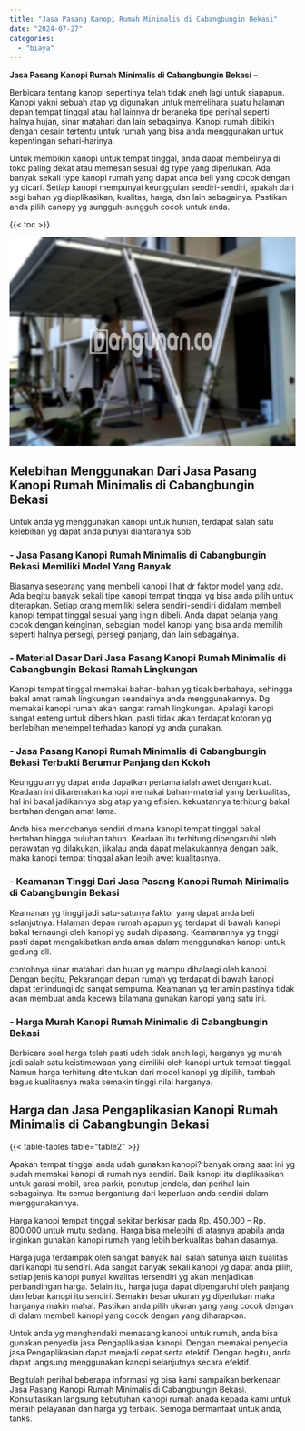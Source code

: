```yaml
---
title: "Jasa Pasang Kanopi Rumah Minimalis di Cabangbungin Bekasi"
date: "2024-07-27"
categories: 
  - "biaya"
---
```


**Jasa Pasang Kanopi Rumah Minimalis di Cabangbungin Bekasi** –

Berbicara tentang kanopi sepertinya telah tidak aneh lagi untuk siapapun. Kanopi yakni sebuah atap yg digunakan untuk memelihara suatu halaman depan tempat tinggal atau hal lainnya dr beraneka tipe perihal seperti halnya hujan, sinar matahari dan lain sebagainya. Kanopi rumah dibikin dengan desain tertentu untuk rumah yang bisa anda menggunakan untuk kepentingan sehari-harinya.

Untuk membikin kanopi untuk tempat tinggal, anda dapat membelinya di toko paling dekat atau memesan sesuai dg type yang diperlukan. Ada banyak sekali type kanopi rumah yang dapat anda beli yang cocok dengan yg dicari. Setiap kanopi mempunyai keunggulan sendiri-sendiri, apakah dari segi bahan yg diaplikasikan, kualitas, harga, dan lain sebagainya. Pastikan anda pilih canopy yg sungguh-sungguh cocok untuk anda.

{{< toc >}}

![Jasa Pasang Kanopi Rumah Minimalis di Cabangbungin Bekasi](/images/harga-kanopi-minimalis-60.png)

## Kelebihan Menggunakan Dari Jasa Pasang Kanopi Rumah Minimalis di Cabangbungin Bekasi

Untuk anda yg menggunakan kanopi untuk hunian, terdapat salah satu kelebihan yg dapat anda punyai diantaranya sbb!

### \- Jasa Pasang Kanopi Rumah Minimalis di Cabangbungin Bekasi Memiliki Model Yang Banyak

Biasanya seseorang yang membeli kanopi lihat dr faktor model yang ada. Ada begitu banyak sekali tipe kanopi tempat tinggal yg bisa anda pilih untuk diterapkan. Setiap orang memiliki selera sendiri-sendiri didalam membeli kanopi tempat tinggal sesuai yang ingin dibeli. Anda dapat belanja yang cocok dengan keinginan, sebagian model kanopi yang bisa anda memilih seperti halnya persegi, persegi panjang, dan lain sebagainya.

### \- Material Dasar Dari Jasa Pasang Kanopi Rumah Minimalis di Cabangbungin Bekasi Ramah Lingkungan

Kanopi tempat tinggal memakai bahan-bahan yg tidak berbahaya, sehingga bakal amat ramah lingkungan seandainya anda menggunakannya. Dg memakai kanopi rumah akan sangat ramah lingkungan. Apalagi kanopi sangat enteng untuk dibersihkan, pasti tidak akan terdapat kotoran yg berlebihan menempel terhadap kanopi yg anda gunakan.

### \- Jasa Pasang Kanopi Rumah Minimalis di Cabangbungin Bekasi Terbukti Berumur Panjang dan Kokoh

Keunggulan yg dapat anda dapatkan pertama ialah awet dengan kuat. Keadaan ini dikarenakan kanopi memakai bahan-material yang berkualitas, hal ini bakal jadikannya sbg atap yang efisien. kekuatannya terhitung bakal bertahan dengan amat lama.

Anda bisa mencobanya sendiri dimana kanopi tempat tinggal bakal bertahan hingga puluhan tahun. Keadaan itu terhitung dipengaruhi oleh perawatan yg dilakukan, jikalau anda dapat melakukannya dengan baik, maka kanopi tempat tinggal akan lebih awet kualitasnya.

### \- Keamanan Tinggi Dari Jasa Pasang Kanopi Rumah Minimalis di Cabangbungin Bekasi

Keamanan yg tinggi jadi satu-satunya faktor yang dapat anda beli selanjutnya. Halaman depan rumah apapun yg terdapat di bawah kanopi bakal ternaungi oleh kanopi yg sudah dipasang. Keamanannya yg tinggi pasti dapat mengakibatkan anda aman dalam menggunakan kanopi untuk gedung dll.

contohnya sinar matahari dan hujan yg mampu dihalangi oleh kanopi. Dengan begitu, Pekarangan depan rumah yg terdapat di bawah kanopi dapat terlindungi dg sangat sempurna. Keamanan yg terjamin pastinya tidak akan membuat anda kecewa bilamana gunakan kanopi yang satu ini.

### \- Harga Murah Kanopi Rumah Minimalis di Cabangbungin Bekasi

Berbicara soal harga telah pasti udah tidak aneh lagi, harganya yg murah jadi salah satu keistimewaan yang dimiliki oleh kanopi untuk tempat tinggal. Namun harga terhitung ditentukan dari model kanopi yg dipilih, tambah bagus kualitasnya maka semakin tinggi nilai harganya.

## Harga dan Jasa Pengaplikasian Kanopi Rumah Minimalis di Cabangbungin Bekasi

{{< table-tables table="table2" >}}

Apakah tempat tinggal anda udah gunakan kanopi? banyak orang saat ini yg sudah memakai kanopi di rumah nya sendiri. Baik kanopi itu diaplikasikan untuk garasi mobil, area parkir, penutup jendela, dan perihal lain sebagainya. Itu semua bergantung dari keperluan anda sendiri dalam menggunakannya.

Harga kanopi tempat tinggal sekitar berkisar pada Rp. 450.000 – Rp. 800.000 untuk mutu sedang. Harga bisa melebihi di atasnya apabila anda inginkan gunakan kanopi rumah yang lebih berkualitas bahan dasarnya.

Harga juga terdampak oleh sangat banyak hal, salah satunya ialah kualitas dari kanopi itu sendiri. Ada sangat banyak sekali kanopi yg dapat anda pilih, setiap jenis kanopi punyai kwalitas tersendiri yg akan menjadikan perbandingan harga. Selain itu, harga juga dapat dipengaruhi oleh panjang dan lebar kanopi itu sendiri. Semakin besar ukuran yg diperlukan maka harganya makin mahal. Pastikan anda pilih ukuran yang yang cocok dengan di dalam membeli kanopi yang cocok dengan yang diharapkan.

Untuk anda yg menghendaki memasang kanopi untuk rumah, anda bisa gunakan penyedia jasa Pengaplikasian kanopi. Dengan memakai penyedia jasa Pengaplikasian dapat menjadi cepat serta efektif. Dengan begitu, anda dapat langsung menggunakan kanopi selanjutnya secara efektif.

Begitulah perihal beberapa informasi yg bisa kami sampaikan berkenaan Jasa Pasang Kanopi Rumah Minimalis di Cabangbungin Bekasi. Konsultasikan langsung kebutuhan kanopi rumah anada kepada kami untuk meraih pelayanan dan harga yg terbaik. Semoga bermanfaat untuk anda, tanks.

